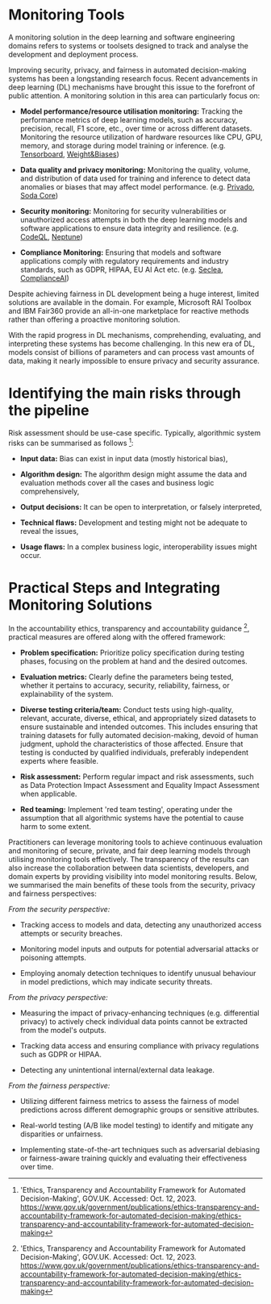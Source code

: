 # Monitoring Tools

A monitoring solution in the deep learning and software engineering
domains refers to systems or toolsets designed to track and analyse the
development and deployment process. 

Improving security, privacy, and fairness in automated decision-making
systems has been a longstanding research focus. Recent advancements in
deep learning (DL) mechanisms have brought this issue to the forefront
of public attention. A monitoring solution in this area can particularly 
focus on:

-   **Model performance/resource utilisation monitoring:** Tracking the
    performance metrics of deep learning models, such as accuracy,
    precision, recall, F1 score, etc., over time or across different
    datasets. Monitoring the resource utilization of hardware resources
    like CPU, GPU, memory, and storage during model training or
    inference. (e.g.
    [Tensorboard](https://www.tensorflow.org/tensorboard),
    [Weight&Biases](https://wandb.ai/site))

-   **Data quality and privacy monitoring:** Monitoring the quality,
    volume, and distribution of data used for training and inference to
    detect data anomalies or biases that may affect model performance.
    (e.g. [Privado](https://www.privado.ai/), [Soda
    Core](https://www.soda.io/platform))

-   **Security monitoring:** Monitoring for security vulnerabilities or
    unauthorized access attempts in both the deep learning models and
    software applications to ensure data integrity and resilience. (e.g.
    [CodeQL](https://codeql.github.com/),
    [Neptune](https://security.neptune.ai/))

-   **Compliance Monitoring:** Ensuring that models and software
    applications comply with regulatory requirements and industry
    standards, such as GDPR, HIPAA, EU AI Act etc. (e.g.
    [Seclea](https://www.seclea.com/solution/regulatory-compliance),
    [ComplianceAI](https://www.compliance.ai/))

Despite achieving fairness in DL development being a huge interest,
limited solutions are available in the domain. For example, Microsoft
RAI Toolbox and IBM Fair360 provide an all-in-one marketplace for
reactive methods rather than offering a proactive monitoring solution.

With the rapid progress in DL mechanisms, comprehending, evaluating, and
interpreting these systems has become challenging. In this new era of
DL, models consist of billions of parameters and can process vast
amounts of data, making it nearly impossible to ensure privacy and
security assurance.

# Identifying the main risks through the pipeline

Risk assessment should be use-case specific. Typically, algorithmic
system risks can be summarised as follows [^1]:

-   **Input data:** Bias can exist in input data (mostly historical
    bias),

-   **Algorithm design:** The algorithm design might assume the data and
    evaluation methods cover all the cases and business logic
    comprehensively,

-   **Output decisions:** It can be open to interpretation, or falsely
    interpreted,

-   **Technical flaws:** Development and testing might not be adequate
    to reveal the issues,

-   **Usage flaws:** In a complex business logic, interoperability
    issues might occur.

# Practical Steps and Integrating Monitoring Solutions

In the accountability ethics, transparency and accountability guidance
[^1], practical measures are offered along with the offered framework:

-   **Problem specification:** Prioritize policy specification during
    testing phases, focusing on the problem at hand and the desired
    outcomes.

-   **Evaluation metrics:** Clearly define the parameters being tested,
    whether it pertains to accuracy, security, reliability, fairness, or
    explainability of the system.

-   **Diverse testing criteria/team:** Conduct tests using high-quality,
    relevant, accurate, diverse, ethical, and appropriately sized
    datasets to ensure sustainable and intended outcomes. This includes
    ensuring that training datasets for fully automated decision-making,
    devoid of human judgment, uphold the characteristics of those
    affected. Ensure that testing is conducted by qualified individuals,
    preferably independent experts where feasible.

-   **Risk assessment:** Perform regular impact and risk assessments,
    such as Data Protection Impact Assessment and Equality Impact
    Assessment when applicable.

-   **Red teaming:** Implement \'red team testing\', operating under the
    assumption that all algorithmic systems have the potential to cause
    harm to some extent.

Practitioners can leverage monitoring tools to achieve continuous
evaluation and monitoring of secure, private, and fair deep learning
models through utilising monitoring tools effectively. The transparency
of the results can also increase the collaboration between data
scientists, developers, and domain experts by providing visibility into
model monitoring results. Below, we summarised the main benefits of
these tools from the security, privacy and fairness perspectives:

*From the security perspective:*

-   Tracking access to models and data, detecting any unauthorized
    access attempts or security breaches.

-   Monitoring model inputs and outputs for potential adversarial
    attacks or poisoning attempts.

-   Employing anomaly detection techniques to identify unusual behaviour
    in model predictions, which may indicate security threats.

*From the privacy perspective:*

-   Measuring the impact of privacy-enhancing techniques (e.g.
    differential privacy) to actively check individual data points
    cannot be extracted from the model\'s outputs.

-   Tracking data access and ensuring compliance with privacy
    regulations such as GDPR or HIPAA.

-   Detecting any unintentional internal/external data leakage.

*From the fairness perspective:*

-   Utilizing different fairness metrics to assess the fairness of model
    predictions across different demographic groups or sensitive
    attributes.

-   Real-world testing (A/B like model testing) to identify and mitigate
    any disparities or unfairness.

-   Implementing state-of-the-art techniques such as adversarial
    debiasing or fairness-aware training quickly and evaluating their
    effectiveness over time.


[^1]: 'Ethics, Transparency and Accountability Framework for Automated
Decision-Making', GOV.UK. Accessed: Oct. 12, 2023.
<https://www.gov.uk/government/publications/ethics-transparency-and-accountability-framework-for-automated-decision-making/ethics-transparency-and-accountability-framework-for-automated-decision-making>
